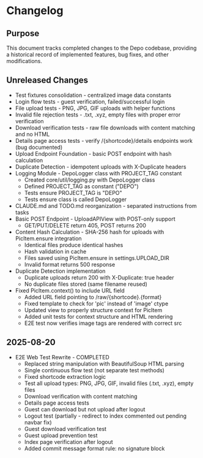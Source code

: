 # Changelog

## Purpose

This document tracks completed changes to the Depo codebase, providing a historical record of implemented features, bug fixes, and other modifications.

## Unreleased Changes

- Test fixtures consolidation - centralized image data constants
- Login flow tests - guest verification, failed/successful login
- File upload tests - PNG, JPG, GIF uploads with helper functions
- Invalid file rejection tests - .txt, .xyz, empty files with proper error verification
- Download verification tests - raw file downloads with content matching and no HTML
- Details page access tests - verify /{shortcode}/details endpoints work (bug documented)
- Upload Endpoint Foundation - basic POST endpoint with hash calculation
- Duplicate Detection - idempotent uploads with X-Duplicate headers
- Logging Module - DepoLogger class with PROJECT_TAG constant
  - Created core/util/logging.py with DepoLogger class
  - Defined PROJECT_TAG as constant ("DEPO")
  - Tests ensure PROJECT_TAG is "DEPO"
  - Tests ensure class is called DepoLogger
- CLAUDE.md and TODO.md reorganization - separated instructions from tasks
- Basic POST Endpoint - UploadAPIView with POST-only support
  - GET/PUT/DELETE return 405, POST returns 200
- Content Hash Calculation - SHA-256 hash for uploads with PicItem.ensure integration
  - Identical files produce identical hashes
  - Hash validation in cache
  - Files saved using PicItem.ensure in settings.UPLOAD_DIR
  - Invalid format returns 500 response
- Duplicate Detection implementation
  - Duplicate uploads return 200 with X-Duplicate: true header
  - No duplicate files stored (same filename reused)
- Fixed PicItem.context() to include URL field
  - Added URL field pointing to /raw/{shortcode}.{format}
  - Fixed template to check for 'pic' instead of 'image' ctype
  - Updated view to properly structure context for PicItem
  - Added unit tests for context structure and HTML rendering
  - E2E test now verifies image tags are rendered with correct src

## 2025-08-20

- E2E Web Test Rewrite - COMPLETED
  - Replaced string manipulation with BeautifulSoup HTML parsing
  - Single continuous flow test (not separate test methods)
  - Fixed shortcode extraction logic
  - Test all upload types: PNG, JPG, GIF, invalid files (.txt, .xyz), empty files
  - Download verification with content matching
  - Details page access tests
  - Guest can download but not upload after logout
  - Logout test (partially - redirect to index commented out pending navbar fix)
  - Guest download verification test
  - Guest upload prevention test
  - Index page verification after logout
  - Added commit message format rule: no signature block
